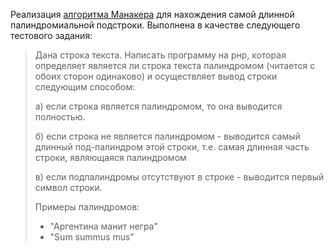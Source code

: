 Реализация [алгоритма Манакера](https://en.wikipedia.org/wiki/Longest_palindromic_substring) для нахождения самой длинной палиндромиальной подстроки.
Выполнена в качестве следующего тестового задания:

>Дана строка текста.
 Написать программу на рнр, которая определяет является ли строка текста палиндромом (читается с обоих сторон одинаково) и осуществляет вывод строки следующим способом:
>
>а) если строка является палиндромом, то она выводится полностью.
>
>б) если строка не является палиндромом - выводится самый длинный под-палиндром этой строки, т.е. самая длинная часть строки, являющаяся палиндромом
>
>в) если подпалиндромы отсутствуют в строке - выводится первый символ строки.     
>
>Примеры палиндромов:
>- "Аргентина манит негра"
>- "Sum summus mus"
